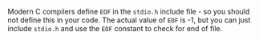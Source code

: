 Modern C compilers define `EOF` in the `stdio.h` include file - so you should not define this in your code.  The actual
value of `EOF` is -1, but you can just include `stdio.h` and use the `EOF` constant to check for end of file.

